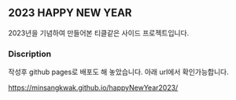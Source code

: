 ## 2023 HAPPY NEW YEAR

2023년을 기념하여 만들어본 티클같은 사이드 프로젝트입니다.

### Discription

작성후 github pages로 배포도 해 놓았습니다.
아래 url에서 확인가능합니다.

https://minsangkwak.github.io/happyNewYear2023/
